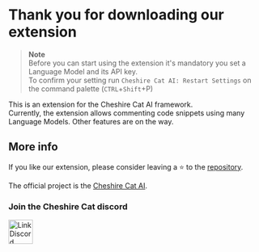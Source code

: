 # Thank you for downloading our extension

> **Note**  
> Before you can start using the extension it's mandatory you set a Language Model and its API key.  
> To confirm your setting run `Cheshire Cat AI: Restart Settings` on the command palette (`CTRL`+`Shift`+P)

This is an extension for the Cheshire Cat AI framework.  
Currently, the extension allows commenting code snippets using many Language Models. Other features are on the way.

## More info

If you like our extension, please consider leaving a ⭐ to the [repository](https://github.com/cheshire-cat-ai/vscode-extension).

The official project is the [Cheshire Cat AI](https://github.com/cheshire-cat-ai/core).

### Join the Cheshire Cat discord

<a href="https://discord.gg/bHX5sNFCYU" target="blank">
    <img align="center" src="https://assets-global.website-files.com/6257adef93867e50d84d30e2/636e0a6a49cf127bf92de1e2_icon_clyde_blurple_RGB.png" alt="Link Discord" width="48" />
</a>